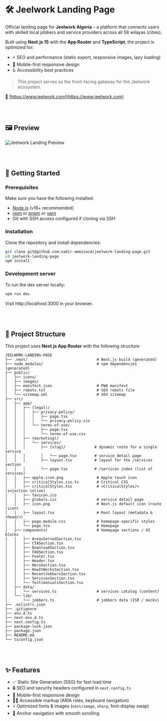 # 🛠️ Jeelwork Landing Page

Official landing page for **Jeelwork Algeria** – a platform that connects users with skilled local jobbers and service providers across all 58 wilayas (cities).

Built using **Next.js 15** with the **App Router** and **TypeScript**, the project is optimized for:
- ⚡ SEO and performance (static export, responsive images, lazy loading)
- 📱 Mobile-first responsive design
- ♿ Accessibility best practices
<!--
- 🌍 Multi-language readiness
-->

> This project serves as the front-facing gateway for the Jeelwork ecosystem.

🔗 [https://www.jeelwork.com](https://www.jeelwork.com)

<br><br>

## 🖼️ Preview

![Jeelwork Landing Preview](public/images/landingPagePreview.avif)



<br><br>



## 🚀 Getting Started

### Prerequisites

Make sure you have the following installed:

- [Node.js](https://nodejs.org/) (v18+ recommended)
- [npm](https://www.npmjs.com/) or [pnpm](https://pnpm.io/) or [yarn](https://yarnpkg.com/)
- Git with SSH access configured if cloning via SSH

### Installation

Clone the repository and install dependencies:

```bash
git clone git@github.com:nadir-ammisaid/jeelwork-landing-page.git
cd jeelwork-landing-page
npm install
```

### Development server
To run the dev server locally: 

```bash
npm run dev
```

Visit http://localhost:3000 in your browser.



<br><br> 



## 🧱 Project Structure

This project uses **Next.js App Router** with the following structure:

```
JEELWORK-LANDING-PAGE
├── .next/                               # Next.js build (generated)
├── node_modules/                        # npm dependencies (generated)
├── public/
│   ├── icons/
│   ├── images/
│   ├── manifest.json                    # PWA manifest
│   ├── robots.txt                       # SEO robots file
│   └── sitemap.xml                      # SEO sitemap
├── src/
│   ├── app/
│   │   ├── (legal)/
│   │   │   ├── privacy-policy/
│   │   │   │   ├── page.tsx
│   │   │   │   └── privacy-policy.css
│   │   │   └── terms-of-use/
│   │   │       ├── page.tsx
│   │   │       └── terms-of-use.css
│   │   ├── (marketing)/
│   │   │   └── services/
│   │   │       ├── [slug]/             # dynamic route for a single service
│   │   │       │   └── page.tsx        # service detail page
│   │   │       ├── layout.tsx          # layout for the /services section
│   │   │       └── page.tsx            # /services index (list of services)
│   │   ├── apple-icon.png               # Apple touch icon
│   │   ├── criticalStyles.css.ts        # Critical CSS
│   │   ├── criticalStyles.tsx           # <CriticalStyles/> (injection inline)
│   │   ├── favicon.ico
│   │   ├── globals.css                  # service detail page
│   │   ├── icon.png                     # Next.js default icon (route /icon)
│   │   ├── layout.tsx                   # Root layout (metadata & <head/>)
│   │   ├── page.module.css              # homepage-specific styles
│   │   └── page.tsx                     # Homepage
│   ├── components/                      # Homepage sections / UI blocks
│   │   ├── AreasServedSection.tsx
│   │   ├── CTASection.tsx
│   │   ├── DownloadSection.tsx
│   │   ├── FAQSection.tsx
│   │   ├── Footer.tsx
│   │   ├── Header.tsx
│   │   ├── HeroSection.tsx
│   │   ├── HowItWorksSection.tsx
│   │   ├── RecentJobbersSection.tsx
│   │   ├── ServicesSection.tsx
│   │   └── TestimonialsSection.tsx
│   ├── data/
│   │   └── services.ts                  # services catalog (content)
│   └── lib/
│       └── jobbers.ts                   # jobbers data (ISR / mocks)
├── .eslintrc.json
├── .gitignore
├── env.d.ts
├── next-env.d.ts
├── next.config.ts
├── package-lock.json
├── package.json
├── README.md
└── tsconfig.json
```



<br><br>



## ✨ Features

- ✅ Static Site Generation (SSG) for fast load time
- 🔒 SEO and security headers configured in `next.config.ts`
- 📱 Mobile-first responsive design
- 🧑‍💻 Accessible markup (ARIA roles, keyboard navigation)
- ⚡ Optimized fonts & images (`next/image`, `sharp`, font-display swap)
- 🧭 Anchor navigation with smooth scrolling


<!--
- 🌓 Dark mode support (via prefers-color-scheme)
- 🌍 Fully translated content (French + English routes)
-->













<!-- Default Readme 

This is a [Next.js](https://nextjs.org) project bootstrapped with [`create-next-app`](https://nextjs.org/docs/app/api-reference/cli/create-next-app).

## Getting Started

First, run the development server:

```bash
npm run dev
# or
yarn dev
# or
pnpm dev
# or
bun dev
```

Open [http://localhost:3000](http://localhost:3000) with your browser to see the result.

You can start editing the page by modifying `app/page.tsx`. The page auto-updates as you edit the file.

This project uses [`next/font`](https://nextjs.org/docs/app/building-your-application/optimizing/fonts) to automatically optimize and load [Geist](https://vercel.com/font), a new font family for Vercel.

## Learn More

To learn more about Next.js, take a look at the following resources:

- [Next.js Documentation](https://nextjs.org/docs) - learn about Next.js features and API.
- [Learn Next.js](https://nextjs.org/learn) - an interactive Next.js tutorial.

You can check out [the Next.js GitHub repository](https://github.com/vercel/next.js) - your feedback and contributions are welcome!

## Deploy on Vercel

The easiest way to deploy your Next.js app is to use the [Vercel Platform](https://vercel.com/new?utm_medium=default-template&filter=next.js&utm_source=create-next-app&utm_campaign=create-next-app-readme) from the creators of Next.js.

Check out our [Next.js deployment documentation](https://nextjs.org/docs/app/building-your-application/deploying) for more details.

 -->